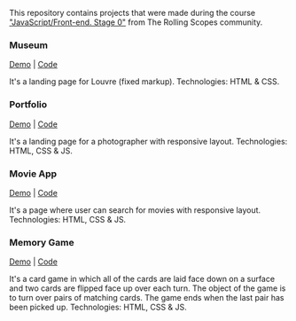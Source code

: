 This repository contains projects that were made during the course ["JavaScript/Front-end. Stage 0"](https://rs.school/js-stage0/) from The Rolling Scopes community.

### Museum

[Demo](https://shrai-dev.github.io/js-projects/museum/) | [Code](https://github.com/Shrai-dev/js-projects/tree/museum)

It's a landing page for Louvre (fixed markup). 
Technologies: HTML & CSS.

### Portfolio

[Demo](https://shrai-dev.github.io/js-projects/portfolio/) | [Code](https://github.com/Shrai-dev/js-projects/tree/portfolio)

It's a landing page for a photographer with responsive layout. 
Technologies: HTML, CSS & JS.

### Movie App

[Demo](https://shrai-dev.github.io/js-projects/movie-app/) | [Code](https://github.com/Shrai-dev/js-projects/tree/movie-app)

It's a page where user can search for movies with responsive layout. 
Technologies: HTML, CSS & JS.

### Memory Game

[Demo](https://shrai-dev.github.io/js-projects/memory-game/) | [Code](https://github.com/Shrai-dev/js-projects/tree/memory-game)

It's a card game in which all of the cards are laid face down on a surface and two cards are flipped face up over each turn. The object of the game is to turn over pairs of matching cards. The game ends when the last pair has been picked up. 
Technologies: HTML, CSS & JS.
